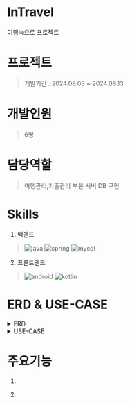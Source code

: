 # InTravel
여행속으로 프로젝트

# 프로젝트
> 개발기간 : 2024.09.03 ~ 2024.09.13

# 개발인원
> 6명

# 담당역할
> 여행관리,지출관리 부분 서버 DB 구현

# Skills
1. 백엔드
>![java](https://img.shields.io/badge/Java-ED8B00?style=for-the-badge&logo=openjdk&logoColor=white)
![spring](https://img.shields.io/badge/Spring-6DB33F?style=for-the-badge&logo=spring&logoColor=white)
![mysql](https://img.shields.io/badge/MySQL-00000F?style=for-the-badge&logo=mysql&logoColor=white)

2. 프론트엔드
>![android](https://img.shields.io/badge/Android_Studio-3DDC84?style=for-the-badge&logo=android-studio&logoColor=white)
![kotlin](https://img.shields.io/badge/Kotlin-0095D5?&style=for-the-badge&logo=kotlin&logoColor=white)

# ERD & USE-CASE
<details>
<summary>ERD</summary>
<img src="appERD.png" alt="ERD" />
</details>
<details>
<summary>USE-CASE</summary>
<img src="appUSECASE.png" alt="USE-CASE" />
</details>

# 주요기능
1.
>

2.
>
